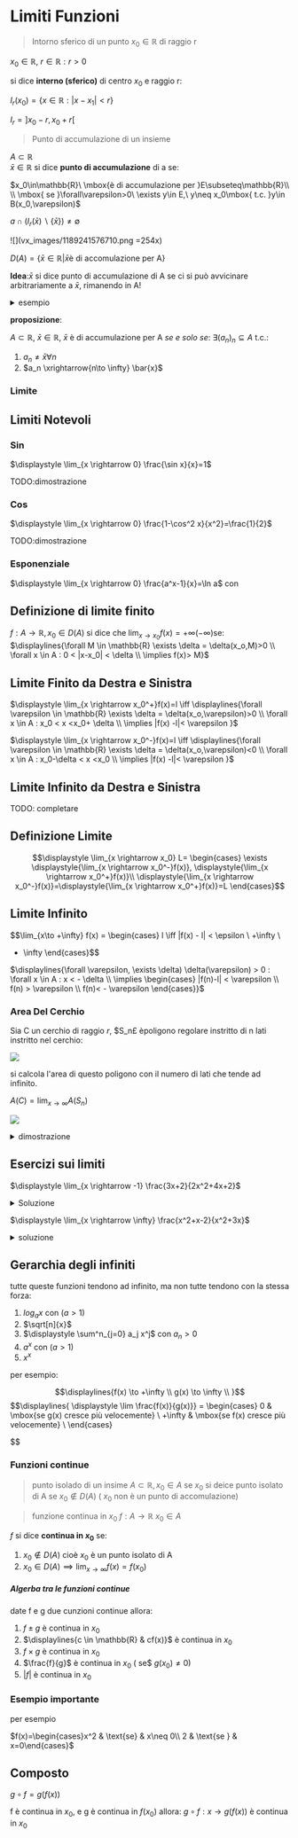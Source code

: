 
# Limiti Funzioni


> Intorno sferico di un punto $x_0 \in \mathbb{R}$ di raggio r


$x_0 \in \mathbb{R}$, $r \in \mathbb{R}: r>0$

si dice **interno (sferico)** di centro $x_0$ e raggio r:

$I_r(x_0) = \{x\in \mathbb{R} : |x-x_1|<r\}$

$I_r=]x_0-r,x_0+r[$


> Punto di accumulazione  di un insieme

$A\subset \mathbb{R}$  
$\bar{x}\in\mathbb{R}$ si dice **punto di accumulazione** di a se:  

$x_0\in\mathbb{R}\ \mbox{è di accumulazione per }E\subseteq\mathbb{R}\\ \\ \mbox{ se }\forall\varepsilon>0\ \exists y\in E,\ y\neq x_0\mbox{ t.c. }y\in B(x_0,\varepsilon)$

$a \cap (I_r(\bar{x})\backslash \{\bar{x}\})\neq \emptyset$

![](vx_images/1189241576710.png =254x)

$D(A)=\{\bar{x}\in \mathbb{R}| \bar{x}\text{è di accomulazione per A}\}$

**Idea**:$\bar{x}$ si dice punto di accumulazione di A se ci si può avvicinare arbitrariamente a $\bar{x}$, rimanendo in A!

<details>
<summary>
esempio
</summary>
![](vx_images/2412763123188.png =539x)
</details>



**proposizione**:

$A \subset \mathbb{R}$, $\bar{x} \in \mathbb{R}$, $\bar{x}$ è di accumulazione per A _se e solo se_: $\exists (a_n)_n \subseteq A \mbox{ t.c.:}$

1. $a_n \neq \bar{x} \forall n$
1. $a_n \xrightarrow{n\to \infty} \bar{x}$

### Limite

## Limiti Notevoli


### Sin

$\displaystyle \lim_{x \rightarrow 0} \frac{\sin x}{x}=1$

TODO:dimostrazione

### Cos 

$\displaystyle \lim_{x \rightarrow 0} \frac{1-\cos^2 x}{x^2}=\frac{1}{2}$

TODO:dimostrazione


### Esponenziale
$\displaystyle \lim_{x \rightarrow 0} \frac{a^x-1}{x}=\ln a$ con 

## Definizione di limite finito


$f: A \rightarrow \mathbb{R}, x_0 \in D(A)$
si dice che $\displaystyle \lim_{x \rightarrow x_0}  f(x)=+\infty(-\infty)$se:  $\displaylines{\forall M \in \mathbb{R} \exists \delta = \delta(x_o,M)>0 \\ \forall x \in A : 0 < |x-x_0| < \delta \\ \implies f(x)> M}$


## Limite Finito da Destra e Sinistra

$\displaystyle \lim_{x \rightarrow x_0^+}f(x)=l \iff \displaylines{\forall \varepsilon \in \mathbb{R} \exists \delta = \delta(x_o,\varepsilon)>0 \\ \forall x \in A : x_0  < x <x_0+ \delta \\ \implies |f(x) -l|< \varepsilon }$


$\displaystyle \lim_{x \rightarrow x_0^-}f(x)=l \iff \displaylines{\forall \varepsilon \in \mathbb{R} \exists \delta = \delta(x_o,\varepsilon)<0 \\ \forall x \in A : x_0-\delta  < x <x_0 \\ \implies |f(x) -l|< \varepsilon }$

## Limite Infinito  da Destra e Sinistra

TODO: completare


## Definizione Limite 

$$\displaystyle \lim_{x \rightarrow x_0} L=
\begin{cases} 
    \exists \displaystyle{\lim_{x \rightarrow x_0^-}f(x)}, \displaystyle{\lim_{x \rightarrow x_0^+}f(x)}\\ 
    \displaystyle{\lim_{x \rightarrow x_0^-}f(x)}=\displaystyle{\lim_{x \rightarrow x_0^+}f(x)}=L 
\end{cases}$$


## Limite Infinito

$$\lim_{x\to +\infty} f(x) = \begin{cases}
l \iff |f(x) - l| < \epsilon \\
+\infty \\
- \infty
\end{cases}$$


$\displaylines{\forall \varepsilon, \exists \delta) \delta(\varepsilon) > 0 : \forall x \in A : x < - \delta \\ \implies \begin{cases} |f(n)-l| < \varepsilon \\ f(n) > \varepsilon \\ f(n)< - \varepsilon  \end{cases}}$

### Area Del Cerchio


 Sia C un cerchio di raggio $r$, $S_n£ èpoligono regolare instritto di n lati instritto nel cerchio:
 
 ![](vx_images/1575947139296.png)
 
si calcola l'area di questo poligono con il numero di lati che tende ad infinito.


$A(C)=\displaystyle \lim_{x \rightarrow \infty} A(S_n)$



![](vx_images/999333696819.png)
<details>
<summary>
dimostrazione
</summary>


![](vx_images/5423044485911.png)
![](vx_images/4461069811662.png)

</details>



## Esercizi sui limiti


$\displaystyle \lim_{x \rightarrow -1} \frac{3x+2}{2x^2+4x+2}$

<details>
<summary>
Soluzione
</summary>
![](vx_images/1800508746822.png)
</details>


$\displaystyle \lim_{x \rightarrow \infty} \frac{x^2+x-2}{x^2+3x}$

<details>
<summary>
soluzione
</summary>


![](vx_images/1957820535914.png)

</details>


## Gerarchia degli infiniti

tutte queste funzioni tendono ad infinito, ma non tutte tendono con la stessa forza:

1. $log_a x$ con $(a>1)$
2. $\sqrt[n]{x}$ 
3. $\displaystyle \sum^n_{j=0} a_j x^j$ con $a_n>0$
4. $a^x \mbox{ con } (a> 1)$
5. $x^x$

per esempio:

$$\displaylines{f(x) \to +\infty \\ 
g(x) \to \infty \\ }$$
$$\displaylines{
 \displaystyle \lim \frac{f(x)}{g(x)}} = \begin{cases}
 0 & \mbox{se g(x) cresce più velocemente} \\
 +\infty & \mbox{se f(x) cresce più velocemente} \\
 \end{cases}
 
$$



###  Funzioni continue

> punto isolado di un insime
> $A \subset \mathbb{R}, x_0 \in A$ se $x_0$ si deice punto isolato di A se $x_0 \notin D(A)$ ( $x_0$ non è un punto di accomulazione)


> funzione continua in $x_0$
> $f:A \to \mathbb{R}$
> $x_0 \in A$

$f$ si dice **continua in $x_0$** se:
1. $x_0 \notin D(A)$ cioè $x_0$ è un punto isolato di A
2. $x_0 \in D(A) \implies \displaystyle \lim_{x \rightarrow \infty} f(x)=f(x_0)$


##### Algerba tra le funzioni continue

date f e g due cunzioni continue allora:

1. $f \pm g$ è continua in $x_0$
2. $\displaylines{c \in \mathbb{R} & cf(x)}$ è continua in $x_0$
3. $f \times g$ è continua in $x_0$
3. $\frac{f}{g}$ è continua in $x_0$ ( se$ $g(x_0)\neq 0$)
4. $|f|$ è continua in $x_0$ 

### Esempio importante

per esempio

$f(x)=\begin{cases}x^2 & \text{se} & x\neq 0\\ 2 & \text{se } & x=0\end{cases}$

## Composto

$g \circ  f= g(f(x))$ 

f è continua in $x_0$, e g è continua in $f(x_0)$ allora: 
$g \circ f: x \to g(f(x))$ è continua in $x_0$
